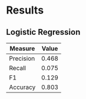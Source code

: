 # Results

## Logistic Regression

| Measure   | Value |
|-----------|-------|
| Precision | 0.468 |
| Recall    | 0.075 |
| F1        | 0.129 |
| Accuracy  | 0.803 |